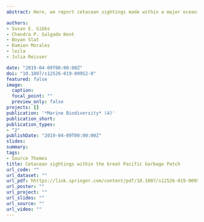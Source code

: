 ```yaml
---
abstract: Here, we report cetacean sightings made within a major oceanic accumulation zone for plastics, often referred to as the ‘Great Pacific Garbage Patch’ (GPGP). These cetacean records occurred in October 2016 and were made by sensors and trained observers aboard a Hercules C-130 aircraft surveying the GPGP at 400 m height and 140 knots speed. Four sperm whales (including a mother and calf pair), three beaked whales, two baleen whales, and at least five other cetaceans were observed. Many surface drifting plastics were also detected, including fishing nets, ropes, floats and fragmented debris. Some of these objects were close to the sighted mammals, posing entanglement and ingestion risks to animals using the GPGP as a migration corridor or core habitat. Our study demonstrates the potential exposure of several cetacean species to the high levels of plastic pollution in the area. Further research is required to evaluate the potential effects of the GPGP on marine mammal populations inhabiting the North Pacific.

authors:
- Susan E. Gibbs
- Chandra P. Salgado Kent 
- Boyan Slat
- Damien Morales
- leila
- Julia Reisser

date: "2019-04-09T00:00:00Z"
doi: "10.1007/s12526-019-00952-0"
featured: false
image:
  caption: 
  focal_point: ""
  preview_only: false
projects: []
publication: '*Marine Biodiversity* (4)'
publication_short: 
publication_types:
- "2"
publishDate: "2019-04-09T00:00:00Z"
slides: 
summary: 
tags:
- Source Themes
title: Cetacean sightings within the Great Pacific Garbage Patch
url_code: ""
url_dataset: ""
url_pdf: hhttps://link.springer.com/content/pdf/10.1007/s12526-019-00952-0.pdf
url_poster: ""
url_project: ""
url_slides: ""
url_source: ""
url_video: ""
---
```

